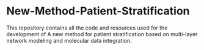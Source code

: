 # New-Method-Patient-Stratification
This repository contains all the code and resources used for the development of A new method for patient stratification based on multi-layer network modeling and molecular data integration.
